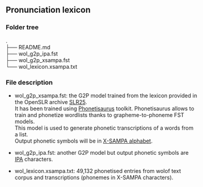 ## Pronunciation lexicon ##

### Folder tree

.    
├── README.md    
├── wol\_g2p\_ipa.fst    
├── wol\_g2p\_xsampa.fst    
└── wol\_lexicon.xsampa.txt       

### File description

- wol\_g2p\_xsampa.fst: the G2P model trained from the lexicon provided in the OpenSLR archive [SLR25](https://www.openslr.org/resources/25/).     
It has been trained using [Phonetisaurus](https://github.com/AdolfVonKleist/Phonetisaurus) toolkit. 
Phonetisaurus allows to train and phonetize wordlists thanks to grapheme-to-phoneme FST models.     
This model is used to generate phonetic transcriptions of a words from a list.     
Output phonetic symbols will be in [X-SAMPA alphabet](https://en.wikipedia.org/wiki/X-SAMPA).    
    
- wol\_g2p\_ipa.fst: another G2P model but output phonetic symbols are [IPA](https://en.wikipedia.org/wiki/International_Phonetic_Alphabet) characters.    

- wol\_lexicon.xsampa.txt: 49,132 phonetised entries from wolof text corpus and transcriptions (phonemes in X-SAMPA characters).

